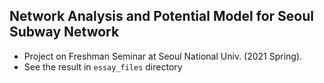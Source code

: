 ## Network Analysis and Potential Model for Seoul Subway Network
- Project on Freshman Seminar at Seoul National Univ. (2021 Spring).  
- See the result in `essay_files` directory
